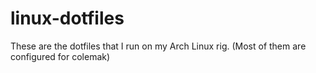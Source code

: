 # linux-dotfiles
These are the dotfiles that I run on my Arch Linux rig. (Most of them are configured for colemak)
